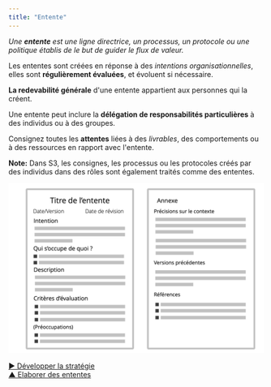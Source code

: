 ```yaml
---
title: "Entente"
---
```



_Une **entente** est une ligne directrice, un processus, un protocole ou une politique établis de le but de guider le flux de valeur._

Les ententes sont créées en réponse à des <dfn data-info="Moteur organisationnel: Une intention est le motif d’une personne ou d’un groupe à répondre à une situation particulière. Une intention est considérée comme une **intention organisationnelle** si y répondre aiderait l’organisation à générer de la valeur, à éliminer du gaspillage ou à éviter des dégâts.">intentions organisationnelles</dfn>, elles sont **régulièrement évaluées**, et évoluent si nécessaire.

**La redevabilité générale** d'une entente appartient aux personnes qui la créent.

Une entente peut inclure la **délégation de responsabilités particulières** à des individus ou à des groupes.

Consignez toutes les **attentes** liées à des <dfn data-info="Livrable: Un produit, un service, un composant ou un matériel fourni en réponse à une intention organisationnelle.">livrables</dfn>, des comportements ou à des ressources en rapport avec l'entente.

**Note:** Dans S3, les consignes, les processus ou les protocoles créés par des individus dans des rôles sont également traités comme des ententes.

![Modèle pour les ententes](img/templates/agreement-template.png)

[&#9654; Développer la stratégie](develop-strategy.html)<br/>[&#9650; Elaborer des ententes](defining-agreements.html)

